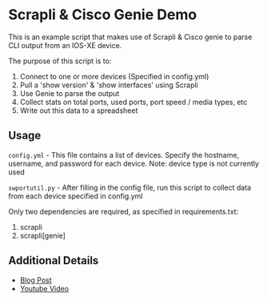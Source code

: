 # Scrapli & Cisco Genie Demo

This is an example script that makes use of Scrapli & Cisco genie to parse CLI output from an IOS-XE device.

The purpose of this script is to:
1. Connect to one or more devices (Specified in config.yml)
2. Pull a 'show version' & 'show interfaces' using Scrapli
3. Use Genie to parse the output
4. Collect stats on total ports, used ports, port speed / media types, etc
5. Write out this data to a spreadsheet

## Usage

`config.yml` - This file contains a list of devices. Specify the hostname, username, and password for each device. Note: device type is not currently used

`swportutil.py` - After filling in the config file, run this script to collect data from each device specified in config.yml

Only two dependencies are required, as specified in requirements.txt:
1. scrapli
2. scrapli[genie]

## Additional Details

- [Blog Post](https://0x2142.com/automating-the-cli-using-scrapli/)
- [Youtube Video](https://www.youtube.com/watch?v=79WitHmGW9I)